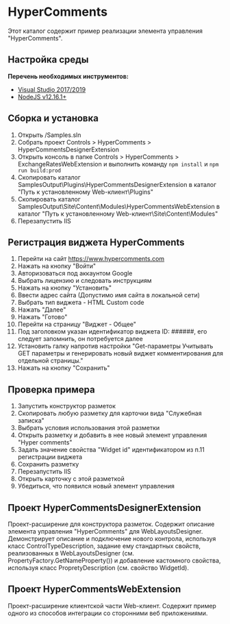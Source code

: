 ﻿# HyperComments

Этот каталог содержит пример реализации элемента управления "HyperComments".

## Настройка среды

**Перечень необходимых инструментов:** 
* [Visual Studio 2017/2019](https://www.visualstudio.com)
* [NodeJS v12.16.1+](https://nodejs.org/en/)

## Сборка и установка

1. Открыть /Samples.sln
2. Собрать проект Controls > HyperComments > HyperCommentsDesignerExtension
2. Открыть консоль в папке Controls > HyperComments > ExchangeRatesWebExtension и выполнить команду `npm install` и `npm run build:prod`
4. Скопировать каталог SamplesOutput\Plugins\HyperCommentsDesignerExtension в каталог "Путь к установленному Web-клиент\Plugins"
5. Скопировать каталог SamplesOutput\Site\Content\Modules\HyperCommentsWebExtension в каталог "Путь к установленному Web-клиент\Site\Content\Modules"
6. Перезапустить IIS

## Регистрация виджета HyperComments
1. Перейти на сайт https://www.hypercomments.com
2. Нажать на кнопку "Войти"
3. Авторизоваться под аккаунтом Google
4. Выбрать лицензию и следовать инструкциям
5. Нажать на кнопку "Установить"
6. Ввести адрес сайта (Допустимо имя сайта в локальной сети)
7. Выбрать тип виджета - HTML Custom code
8. Нажать "Далее"
9. Нажать "Готово"
10. Перейти на страницу "Виджет - Общее"
11. Под заголовком указан идентификатор виджета ID: ######, его следует запомнить, он потребуется далее
12. Установить галку напротив настройки "Get-параметры
Учитывать GET параметры и генерировать новый виджет комментирования для отдельной страницы."
13. Нажать на кнопку "Сохранить"


## Проверка примера

1. Запустить конструктор разметок
2. Скопировать любую разметку для карточки вида "Служебная записка"
3. Выбрать условия использования этой разметки
4. Открыть разметку и добавить в нее новый элемент управления "Hyper comments"
5. Задать значение свойства "Widget id" идентификатором из п.11 регистрации виджета 
6. Сохранить разметку
7. Перезапустить IIS
8. Открыть карточку с этой разметкой
9. Убедиться, что появился новый элемент управления

## Проект HyperCommentsDesignerExtension

Проект-расширение для конструктора разметок. Содержит описание элемента управления "HyperComments" для WebLayoutsDesigner.
Демонстрирует описание и подключение нового контрола, используя класс ControlTypeDescription, 
задание ему стандартных свойств, реализованных в  WebLayoutsDesigner (см. PropertyFactory.GetNameProperty()) и
добавление кастомного свойства, используя класс PropretyDescription (см. свойство WidgetId). 

## Проект HyperCommentsWebExtension

Проект-расширение клиентской части Web-клиент. Содержит пример одного из способов интеграции со сторонними веб приложениями.
